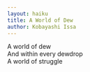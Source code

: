 ```yaml
---
layout: haiku
title: A World of Dew
author: Kobayashi Issa
---
```


A world of dew<br>
And within every dewdrop<br>
A world of struggle<br>
